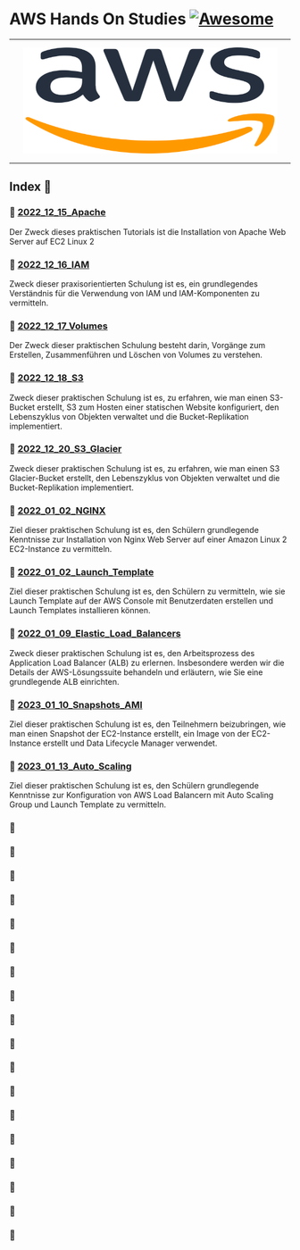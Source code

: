 AWS Hands On Studies  [![Awesome](https://cdn.rawgit.com/sindresorhus/awesome/d7305f38d29fed78fa85652e3a63e154dd8e8829/media/badge.svg)](https://github.com/sindresorhus/awesome)
===============
<hr>

<p align="center">
    <img alt="Python" src="https://raw.githubusercontent.com/medipnegiz/linux_cheat_sheet/main/Img/aws.svg" height="190" width="455">
</p>
<hr>

## Index 📜

### 🔖 [2022_12_15_Apache](https://github.com/latifyildirim/aws-hands-on/blob/main/2022_12_15_Apache/ec2-apache-install.sh)
Der Zweck dieses praktischen Tutorials ist die Installation von Apache Web Server auf EC2 Linux 2

### 🔖 [2022_12_16_IAM](https://github.com/latifyildirim/aws-hands-on/blob/main/2022_12_16_IAM/IAM%20.md)
Zweck dieser praxisorientierten Schulung ist es, ein grundlegendes Verständnis für die Verwendung von IAM und IAM-Komponenten zu vermitteln.

### 🔖 [2022_12_17_Volumes](https://github.com/latifyildirim/aws-hands-on/tree/main/2022_12_17_Volumes)
Der Zweck dieser praktischen Schulung besteht darin, Vorgänge zum Erstellen, Zusammenführen und Löschen von Volumes zu verstehen.

### 🔖 [2022_12_18_S3](https://github.com/latifyildirim/aws-hands-on/tree/main/2022_12_18_S3_1)
Zweck dieser praktischen Schulung ist es, zu erfahren, wie man einen S3-Bucket erstellt, S3 zum Hosten einer statischen Website konfiguriert, den Lebenszyklus von Objekten verwaltet und die Bucket-Replikation implementiert.

### 🔖 [2022_12_20_S3_Glacier](https://github.com/latifyildirim/aws-hands-on/tree/main/2022_12_20_S3_Glacier)
Zweck dieser praktischen Schulung ist es, zu erfahren, wie man einen S3 Glacier-Bucket erstellt, den Lebenszyklus von Objekten verwaltet und die Bucket-Replikation implementiert.

### 🔖 [2022_01_02_NGINX](https://github.com/latifyildirim/aws-hands-on/blob/main/2023_01_02_EC2_02/README.md)
Ziel dieser praktischen Schulung ist es, den Schülern grundlegende Kenntnisse zur Installation von Nginx Web Server auf einer Amazon Linux 2 EC2-Instance zu vermitteln.

### 🔖 [2022_01_02_Launch_Template](https://github.com/latifyildirim/aws-hands-on/blob/main/2023_01_02_EC2_02/README.md)
Ziel dieser praktischen Schulung ist es, den Schülern zu vermitteln, wie sie Launch Template auf der AWS Console mit Benutzerdaten erstellen und Launch Templates installieren können.

### 🔖 [2022_01_09_Elastic_Load_Balancers](https://github.com/latifyildirim/aws-hands-on/blob/main/2023_01_09_ALB/README.md)
Zweck dieser praktischen Schulung ist es, den Arbeitsprozess des Application Load Balancer (ALB) zu erlernen. Insbesondere werden wir die Details der AWS-Lösungssuite behandeln und erläutern, wie Sie eine grundlegende ALB einrichten.

### 🔖 [2023_01_10_Snapshots_AMI](https://github.com/latifyildirim/aws-hands-on/blob/main/2023_01_10_snapshots_AMI/README.md)
Ziel dieser praktischen Schulung ist es, den Teilnehmern beizubringen, wie man einen Snapshot der EC2-Instance erstellt, ein Image von der EC2-Instance erstellt und Data Lifecycle Manager verwendet.

### 🔖 [2023_01_13_Auto_Scaling](https://github.com/latifyildirim/aws-hands-on/blob/main/2023_01_13_ASG_ELB_LT_Policy/README.md)
Ziel dieser praktischen Schulung ist es, den Schülern grundlegende Kenntnisse zur Konfiguration von AWS Load Balancern mit Auto Scaling Group und Launch Template zu vermitteln.

### 🔖 []()


### 🔖 []()


### 🔖 []()


### 🔖 []()


### 🔖 []()

### 🔖 []()


### 🔖 []()


### 🔖 []()


### 🔖 []()


### 🔖 []()


### 🔖 []()


### 🔖 []()


### 🔖 []()


### 🔖 []()


### 🔖 []()


### 🔖 []()


### 🔖 []()


### 🔖 []()










